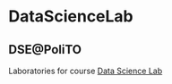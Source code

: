 # DataScienceLab

## DSE@PoliTO

Laboratories for course <a href="https://dbdmg.polito.it/dbdmg_web/index.php/2021/09/11/data-science-lab-process-and-methods/">Data Science Lab</a>
